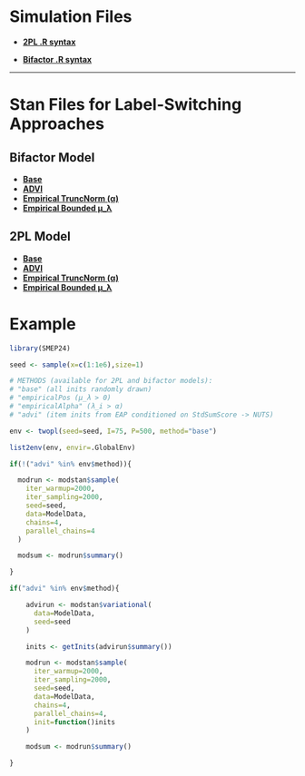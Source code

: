 # Simulation Files

  - [**2PL .R syntax**](https://github.com/nathdep/SMEP24/blob/67105e3d233d0aea5dd0b0050c515af1a78e73b2/R/bifactor.R)

  - [**Bifactor .R syntax**](https://github.com/nathdep/SMEP24/blob/67105e3d233d0aea5dd0b0050c515af1a78e73b2/R/bifactor.R)

-----------------

# Stan Files for Label-Switching Approaches

## Bifactor Model

  - [**Base**](https://github.com/nathdep/SMEP24/blob/67105e3d233d0aea5dd0b0050c515af1a78e73b2/Stan/bifactor_base.stan)
  - [**ADVI**](https://github.com/nathdep/SMEP24/blob/67105e3d233d0aea5dd0b0050c515af1a78e73b2/Stan/bifactor_advi.stan)
  - [**Empirical TruncNorm (α)**](https://github.com/nathdep/SMEP24/blob/main/Stan/bifactor_empiricalAlpha.stan)
  - [**Empirical Bounded μ_λ**](https://github.com/nathdep/SMEP24/blob/67105e3d233d0aea5dd0b0050c515af1a78e73b2/Stan/bifactor_empiricalPos.stan)

## 2PL Model
  - [**Base**](https://github.com/nathdep/SMEP24/blob/67105e3d233d0aea5dd0b0050c515af1a78e73b2/Stan/twopl_base.stan)
  - [**ADVI**](https://github.com/nathdep/SMEP24/blob/67105e3d233d0aea5dd0b0050c515af1a78e73b2/Stan/twopl_advi.stan)
  - [**Empirical TruncNorm (α)**](https://github.com/nathdep/SMEP24/blob/main/Stan/twopl_empiricalAlpha.stan)
  - [**Empirical Bounded μ_λ**](https://github.com/nathdep/SMEP24/blob/67105e3d233d0aea5dd0b0050c515af1a78e73b2/Stan/twopl_empiricalPos.stan)

# Example

```r
library(SMEP24)

seed <- sample(x=c(1:1e6),size=1)

# METHODS (available for 2PL and bifactor models):
# "base" (all inits randomly drawn)
# "empiricalPos (μ_λ > 0)
# "empiricalAlpha" (λ_i > α)
# "advi" (item inits from EAP conditioned on StdSumScore -> NUTS)

env <- twopl(seed=seed, I=75, P=500, method="base")

list2env(env, envir=.GlobalEnv)

if(!("advi" %in% env$method)){

  modrun <- modstan$sample(
    iter_warmup=2000,
    iter_sampling=2000,
    seed=seed,
    data=ModelData,
    chains=4,
    parallel_chains=4
  )

  modsum <- modrun$summary()

}

if("advi" %in% env$method){

    advirun <- modstan$variational(
      data=ModelData,
      seed=seed
    )

    inits <- getInits(advirun$summary())

    modrun <- modstan$sample(
      iter_warmup=2000,
      iter_sampling=2000,
      seed=seed,
      data=ModelData,
      chains=4,
      parallel_chains=4,
      init=function()inits
    )

    modsum <- modrun$summary()

}

```

